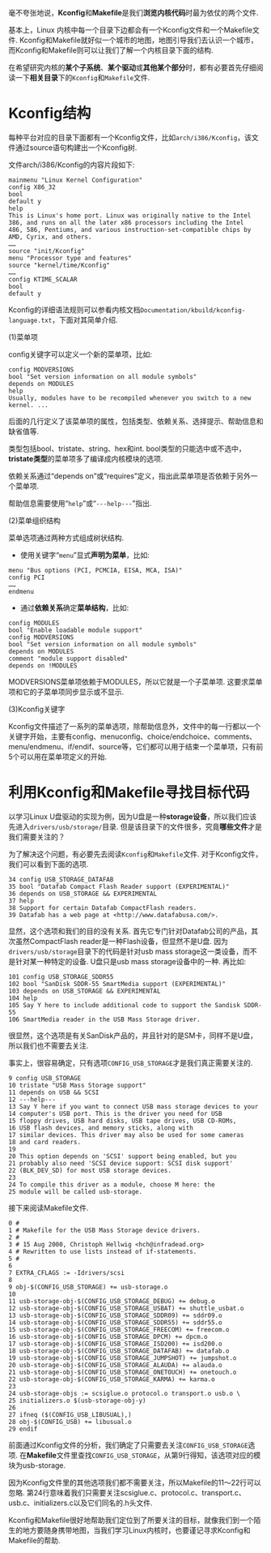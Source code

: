 毫不夸张地说，**Kconfig**和**Makefile**是我们**浏览内核代码**时最为依仗的两个文件. 

基本上，Linux 内核中每一个目录下边都会有一个Kconfig文件和一个Makefile文件. Kconfig和Makefile就好似一个城市的地图，地图引导我们去认识一个城市，而Kconfig和Makefile则可以让我们了解一个内核目录下面的结构. 

在希望研究内核的**某个子系统**、**某个驱动**或**其他某个部分**时，都有必要首先仔细阅读一下**相关目录**下的`Kconfig`和`Makefile`文件. 

# Kconfig结构

每种平台对应的目录下面都有一个Kconfig文件，比如`arch/i386/Kconfig`，该文件通过source语句构建出一个Kconfig树. 

文件arch/i386/Kconfig的内容片段如下: 

```kconfig
mainmenu "Linux Kernel Configuration"
config X86_32
bool
default y
help
This is Linux's home port. Linux was originally native to the Intel
386, and runs on all the later x86 processors including the Intel
486, 586, Pentiums, and various instruction-set-compatible chips by
AMD, Cyrix, and others.
……
source "init/Kconfig"
menu "Processor type and features"
source "kernel/time/Kconfig"
……
config KTIME_SCALAR
bool
default y
```

Kconfig的详细语法规则可以参看内核文档`Documentation/kbuild/kconfig-language.txt`，下面对其简单介绍. 

(1)菜单项

config关键字可以定义一个新的菜单项，比如: 

```
config MODVERSIONS
bool "Set version information on all module symbols"
depends on MODULES
help
Usually, modules have to be recompiled whenever you switch to a new
kernel. ...
```

后面的几行定义了该菜单项的属性，包括类型、依赖关系、选择提示、帮助信息和缺省值等. 

类型包括bool、tristate、string、hex和int. bool类型的只能选中或不选中，**tristate类型**的菜单项多了编译成内核模块的选项. 

依赖关系通过“depends on”或“requires”定义，指出此菜单项是否依赖于另外一个菜单项. 

帮助信息需要使用“`help`”或“`---help---`”指出. 

(2)菜单组织结构

菜单选项通过两种方式组成树状结构. 

- 使用关键字“`menu`”显式**声明为菜单**，比如: 

```
menu "Bus options (PCI, PCMCIA, EISA, MCA, ISA)"
config PCI
……
endmenu
```

- 通过**依赖关系**确定**菜单结构**，比如: 

```
config MODULES
bool "Enable loadable module support"
config MODVERSIONS
bool "Set version information on all module symbols"
depends on MODULES
comment "module support disabled"
depends on !MODULES
```

MODVERSIONS菜单项依赖于MODULES，所以它就是一个子菜单项. 这要求菜单项和它的子菜单项同步显示或不显示. 

(3)Kconfig关键字

Kconfig文件描述了一系列的菜单选项，除帮助信息外，文件中的每一行都以一个关键字开始，主要有config、menuconfig、choice/endchoice、comments、menu/endmenu、if/endif、source等，它们都可以用于结束一个菜单项，只有前5个可以用在菜单项定义的开始. 

# 利用Kconfig和Makefile寻找目标代码

以学习Linux U盘驱动的实现为例，因为U盘是一种**storage设备**，所以我们应该先进入`drivers/usb/storage/`目录. 但是该目录下的文件很多，究竟**哪些文件**才是我们需要关注的？

为了解决这个问题，有必要先去阅读`Kconfig`和`Makefile`文件. 对于Kconfig文件，我们可以看到下面的选项. 

```
34 config USB_STORAGE_DATAFAB
35 bool "Datafab Compact Flash Reader support (EXPERIMENTAL)"
36 depends on USB_STORAGE && EXPERIMENTAL
37 help
38 Support for certain Datafab CompactFlash readers.
39 Datafab has a web page at <http://www.datafabusa.com/>.
```

显然，这个选项和我们的目的没有关系. 首先它专门针对Datafab公司的产品，其次虽然CompactFlash reader是一种Flash设备，但显然不是U盘. 因为`drivers/usb/storage`目录下的代码是针对usb mass storage这一类设备，而不是针对某一种特定的设备. U盘只是usb mass storage设备中的一种. 再比如: 

```
101 config USB_STORAGE_SDDR55
102 bool "SanDisk SDDR-55 SmartMedia support (EXPERIMENTAL)"
103 depends on USB_STORAGE && EXPERIMENTAL
104 help
105 Say Y here to include additional code to support the Sandisk SDDR-55
106 SmartMedia reader in the USB Mass Storage driver.
```

很显然，这个选项是有关SanDisk产品的，并且针对的是SM卡，同样不是U盘，所以我们也不需要去关注. 

事实上，很容易确定，只有选项`CONFIG_USB_STORAGE`才是我们真正需要关注的. 

```
9 config USB_STORAGE
10 tristate "USB Mass Storage support"
11 depends on USB && SCSI
12 ---help---
13 Say Y here if you want to connect USB mass storage devices to your
14 computer's USB port. This is the driver you need for USB
15 floppy drives, USB hard disks, USB tape drives, USB CD-ROMs,
16 USB flash devices, and memory sticks, along with
17 similar devices. This driver may also be used for some cameras
18 and card readers.
19
20 This option depends on 'SCSI' support being enabled, but you
21 probably also need 'SCSI device support: SCSI disk support'
22 (BLK_DEV_SD) for most USB storage devices.
23
24 To compile this driver as a module, choose M here: the
25 module will be called usb-storage.
```

接下来阅读Makefile文件. 

```
0 #
1 # Makefile for the USB Mass Storage device drivers.
2 #
3 # 15 Aug 2000, Christoph Hellwig <hch@infradead.org>
4 # Rewritten to use lists instead of if-statements.
5 #
6
7 EXTRA_CFLAGS := -Idrivers/scsi
8
9 obj-$(CONFIG_USB_STORAGE) += usb-storage.o
10
11 usb-storage-obj-$(CONFIG_USB_STORAGE_DEBUG) += debug.o
12 usb-storage-obj-$(CONFIG_USB_STORAGE_USBAT) += shuttle_usbat.o
13 usb-storage-obj-$(CONFIG_USB_STORAGE_SDDR09) += sddr09.o
14 usb-storage-obj-$(CONFIG_USB_STORAGE_SDDR55) += sddr55.o
15 usb-storage-obj-$(CONFIG_USB_STORAGE_FREECOM) += freecom.o
16 usb-storage-obj-$(CONFIG_USB_STORAGE_DPCM) += dpcm.o
17 usb-storage-obj-$(CONFIG_USB_STORAGE_ISD200) += isd200.o
18 usb-storage-obj-$(CONFIG_USB_STORAGE_DATAFAB) += datafab.o
19 usb-storage-obj-$(CONFIG_USB_STORAGE_JUMPSHOT) += jumpshot.o
20 usb-storage-obj-$(CONFIG_USB_STORAGE_ALAUDA) += alauda.o
21 usb-storage-obj-$(CONFIG_USB_STORAGE_ONETOUCH) += onetouch.o
22 usb-storage-obj-$(CONFIG_USB_STORAGE_KARMA) += karma.o
23
24 usb-storage-objs := scsiglue.o protocol.o transport.o usb.o \
25 initializers.o $(usb-storage-obj-y)
26
27 ifneq ($(CONFIG_USB_LIBUSUAL),)
28 obj-$(CONFIG_USB) += libusual.o
29 endif
```

前面通过Kconfig文件的分析，我们确定了只需要去关注`CONFIG_USB_STORAGE`选项. 在**Makefile**文件里查找`CONFIG_USB_STORAGE`，从第9行得知，该选项对应的模块为usb-storage. 

因为Kconfig文件里的其他选项我们都不需要关注，所以Makefile的11～22行可以忽略. 第24行意味着我们只需要关注scsiglue.c、protocol.c、transport.c、usb.c、initializers.c以及它们同名的.h头文件. 

Kconfig和Makefile很好地帮助我们定位到了所要关注的目标，就像我们到一个陌生的地方要随身携带地图，当我们学习Linux内核时，也要谨记寻求Kconfig和Makefile的帮助. 
